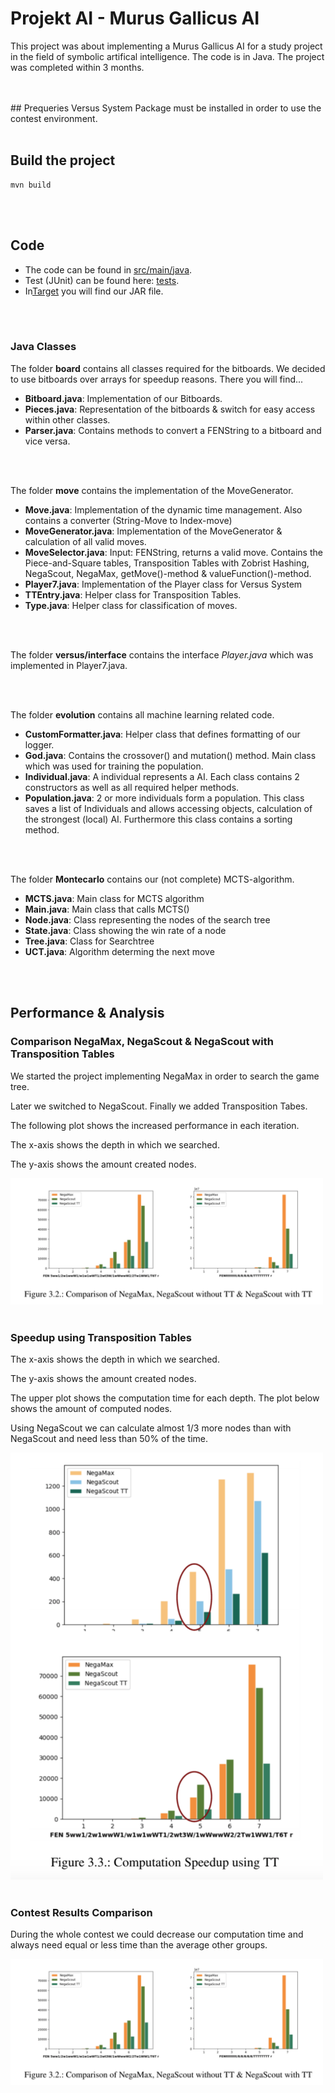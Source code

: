 # Projekt AI - Murus Gallicus AI

This project was about implementing a Murus Gallicus AI for a study project in the field of symbolic artifical intelligence. The code is in Java. The project was completed within 3 months. 

<br>
<br>
## Prequeries
Versus System Package must be installed in order to use the contest environment. 

<br>
<br>

## Build the project
```
mvn build
```

<br>
<br>

## Code
- The code can be found in [src/main/java](https://github.com/Annabelita/Game_AI_Java/tree/master/src/main/java).
- Test (JUnit) can be found here: [tests](https://github.com/Annabelita/Game_AI_Java/tree/master/test). 
- In[Target](https://github.com/Annabelita/Game_AI_Java/tree/master/target) you will find our JAR file.  

<br>
<br>

### Java Classes
The folder __board__ contains all classes required for the bitboards. We decided to use bitboards over arrays for speedup reasons. There you will find...
- __Bitboard.java__: Implementation of our Bitboards.
- __Pieces.java__: Representation of the bitboards & switch for easy access within other classes. 
- __Parser.java__: Contains methods to convert a FENString to a bitboard and vice versa. 

<br>
<br>

The folder __move__ contains the implementation of the MoveGenerator.  
- __Move.java__: Implementation of the dynamic time management. Also contains a converter (String-Move to Index-move) 
- __MoveGenerator.java__: Implementation of the MoveGenerator & calculation of all valid moves. 
- __MoveSelector.java__: Input: FENString, returns a valid move. Contains the Piece-and-Square tables, Transposition Tables with Zobrist Hashing, NegaScout, NegaMax, getMove()-method & valueFunction()-method. 
- __Player7.java__: Implementation of the Player class for Versus System
- __TTEntry.java__: Helper class for Transposition Tables. 
- __Type.java__: Helper class for classification of moves. 

<br>
<br>

The folder __versus/interface__ contains the interface _Player.java_ which was implemented in Player7.java. 

<br>
<br>

The folder __evolution__ contains all machine learning related code. 
- __CustomFormatter.java__: Helper class that defines formatting of our logger. 
- __God.java__: Contains the crossover() and mutation() method. Main class which was used for training the population. 
- __Individual.java__: A individual represents a AI. Each class contains 2 constructors as well as all required helper methods. 
- __Population.java__: 2 or more individuals form a population. This class saves a list of Individuals and allows accessing objects, calculation of the strongest (local) AI. Furthermore this class contains a sorting method. 

<br>
<br>

The folder __Montecarlo__  contains our (not complete) MCTS-algorithm. 
- __MCTS.java__: Main class for MCTS algorithm
- __Main.java__: Main class that calls MCTS()
- __Node.java__: Class representing the nodes of the search tree
- __State.java__: Class showing the win rate of a node
- __Tree.java__: Class for Searchtree
- __UCT.java__: Algorithm determing the next move


<br>
<br>

## Performance & Analysis

### Comparison NegaMax, NegaScout & NegaScout with Transposition Tables

We started the project implementing NegaMax in order to search the game tree. 

Later we switched to NegaScout. Finally we added Transposition Tabes. 

The following plot shows the increased performance in each iteration. 

The x-axis shows the depth in which we searched. 

The y-axis shows the amount created nodes. 

<img src="https://github.com/Annabelita/Game_AI_Java/blob/master/images/comp_NM.png" width="500">

<br>
<br>

### Speedup using Transposition Tables

The x-axis shows the depth in which we searched. 

The y-axis shows the amount created nodes.

The upper plot shows the computation time for each depth. The plot below shows the amount of computed nodes. 

Using NegaScout we can calculate almost 1/3 more nodes than with NegaScout and need less than 50% of the time. 

<img src="https://github.com/Annabelita/Game_AI_Java/blob/master/images/speedup.png" width="500">


<br>
<br>

### Contest Results Comparison

During the whole contest we could decrease our computation time and always need equal or less time than the average other groups.

<img src="https://github.com/Annabelita/Game_AI_Java/blob/master/images/comp_NM.png" width="500">
